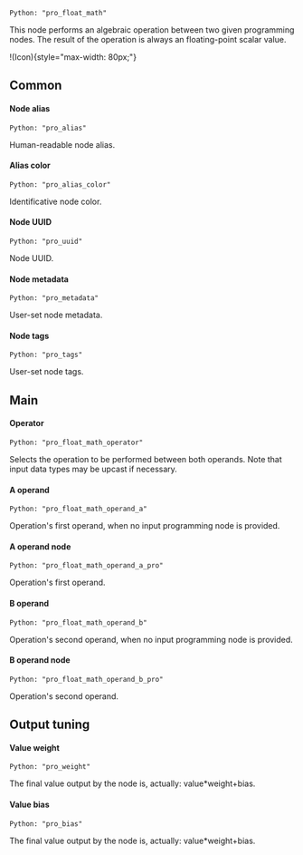 `Python: "pro_float_math"`

This node performs an algebraic operation between two given programming nodes. The result of the operation is always an floating-point scalar value.

!(Icon){style="max-width: 80px;"}

## Common

#### Node alias
`Python: "pro_alias"`

Human-readable node alias.

#### Alias color
`Python: "pro_alias_color"`

Identificative node color.

#### Node UUID
`Python: "pro_uuid"`

Node UUID.

#### Node metadata
`Python: "pro_metadata"`

User-set node metadata.

#### Node tags
`Python: "pro_tags"`

User-set node tags.

## Main

#### Operator
`Python: "pro_float_math_operator"`

Selects the operation to be performed between both operands. Note that input data types may be upcast if necessary.

#### A operand
`Python: "pro_float_math_operand_a"`

Operation's first operand, when no input programming node is provided.

#### A operand node
`Python: "pro_float_math_operand_a_pro"`

Operation's first operand.

#### B operand
`Python: "pro_float_math_operand_b"`

Operation's second operand, when no input programming node is provided.

#### B operand node
`Python: "pro_float_math_operand_b_pro"`

Operation's second operand.

## Output tuning

#### Value weight
`Python: "pro_weight"`

The final value output by the node is, actually: value*weight+bias.

#### Value bias
`Python: "pro_bias"`

The final value output by the node is, actually: value*weight+bias.

